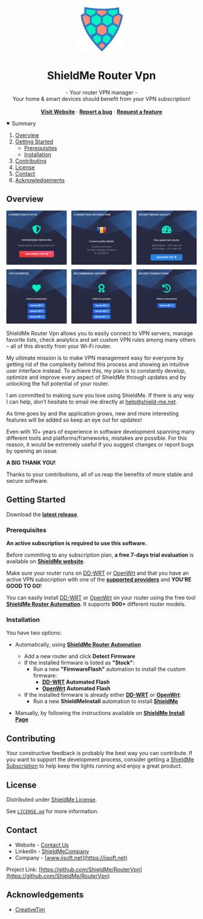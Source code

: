 <p align="center">
  <a href="https://shield-me.net/">
    <img src="images/shieldme-logo.png" alt="ShieldMe" width="128" height="128">
  </a>

  <h1 align="center">ShieldMe Router Vpn</h1>

  <p align="center">
  - Your router VPN manager -
    <br />
  Your home & smart devices should benefit from your VPN subscription!
    <br />
    <br />
    <a href="https://shield-me.net"><b>Visit Website</b></a>
    ·
    <a href="https://github.com/ShieldMe/RouterVpn/issues"><b>Report a bug</b></a>
    ·
    <a href="https://github.com/ShieldMe/RouterVpn/issues"><b>Request a feature</b></a>
  </p>
</p>



<!-- TABLE OF CONTENTS -->
<details open="open">
  <summary>Summary</summary>
  <ol>
    <li><a href="#overview">Overview</a></li>
    <li>
      <a href="#getting-started">Getting Started</a>
      <ul>
        <li><a href="#prerequisites">Prerequisites</a></li>
        <li><a href="#installation">Installation</a></li>
      </ul>
    </li>
    <li><a href="#contributing">Contributing</a></li>
    <li><a href="#license">License</a></li>
    <li><a href="#contact">Contact</a></li>
    <li><a href="#acknowledgements">Acknowledgements</a></li>
  </ol>
</details>


## Overview

[![ShieldMe Router Vpn][product-screenshot]](https://shield-me.net)

ShieldMe Router Vpn allows you to easily connect to VPN servers, manage favorite lists, check analytics and set custom VPN rules among many others – all of this directly from your Wi-Fi router.

My ultimate mission is to make VPN management easy for everyone by getting rid of the complexity behind this process and showing an intuitive user interface instead. To achieve this, my plan is to constantly develop, optimize and improve every aspect of ShieldMe through updates and by unlocking the full potential of your router.

I am committed to making sure you love using ShieldMe. If there is any way I can help, don’t hesitate to email me directly at help@shield-me.net.

As time goes by and the application grows, new and more interesting features will be added so keep an eye out for updates!

Even with 10+ years of experience in software development spanning many different tools and platforms/frameworks, mistakes are possible. For this reason, it would be extremely useful if you suggest changes or report bugs by opening an issue.

**A BIG THANK YOU!**

Thanks to your contributions, all of us reap the benefits of more stable and secure software.

## Getting Started

Download the **[latest release](https://github.com/ShieldMe/RouterVpn/releases/latest)**.

### Prerequisites

**An active subscription is required to use this software.**

Before commiting to any subscription plan, **a free 7-days trial evaluation** is available on **[ShieldMe website](https://shield-me.net/pricing)**.

Make sure your router runs on [DD-WRT](https://dd-wrt.com/) or [OpenWrt](https://openwrt.org/) and that you have an active VPN subscription with one of the **[supported providers](https://shield-me.net/features)** and **YOU’RE GOOD TO GO**!

You can easily install [DD-WRT](https://dd-wrt.com/) or [OpenWrt](https://openwrt.org/) on your router using the free tool **[ShieldMe Router Automation](https://github.com/ShieldMe/RouterAutomation)**. It supports **900+** different router models.

### Installation

You have two options:
- Automatically, using **[ShieldMe Router Automation](https://github.com/ShieldMe/RouterAutomation)**
  - Add a new router and click **Detect Firmware**
  - If the installed firmware is listed as **"Stock"**:
    - Run a new **"FirmwareFlash"** automation to install  the custom firmware:
      - **[DD-WRT](https://dd-wrt.com/) Automated Flash**
      - **[OpenWrt](https://openwrt.org/) Automated Flash**
  - If the installed firmware is already either **[DD-WRT](https://dd-wrt.com/)** or **[OpenWrt](https://openwrt.org/)**:
    - Run a new **ShieldMeInstall** automation to install **[ShieldMe](https://shield-me.net)**

- Manually, by following the instructions available on **[ShieldMe Install Page](https://shield-me.net/install)**

## Contributing

Your constructive feedback is probably the best way you can contribute.
If you want to support the development process, consider getting a [ShieldMe Subscription](https://shield-me.net/pricing) to help keep the lights running and enjoy a great product.

## License

Distributed under [ShieldMe License](https://shield-me.net/end-user-license-agreement).

See [`LICENSE.md`](https://github.com/ShieldMe/RouterVpn/blob/main/LICENSE.md) for more information.

## Contact

* Website - [Contact Us](https://shield-me.net/contact)
* LinkedIn - [ShieldMeCompany](https://linkedin.com/company/shieldmecompany)
* Company - [www.iisoft.net](https://iisoft.net)

Project Link: [https://github.com/ShieldMe/RouterVpn](https://github.com/ShieldMe/RouterVpn)

## Acknowledgements
* [CreativeTim](https://www.creative-tim.com)

[product-screenshot]: images/ShieldMe-RV-Screenshot.png